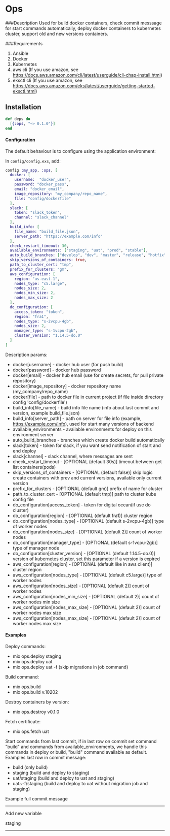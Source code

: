 # Ops

###Description
Used for build docker containers, check commit messsage for start commands automatically, deploy docker containers to kubernetes cluster, support old and new versions containers.

###Requirements
1. Ansible
2. Docker
3. Kubernetes
4. aws cli (If you use amazon, see https://docs.aws.amazon.com/cli/latest/userguide/cli-chap-install.html)
5. eksctl cli (If you use amazon, see https://docs.aws.amazon.com/eks/latest/userguide/getting-started-eksctl.html)

## Installation

```elixir
def deps do
  [{:ops, "~> 0.1.0"}]
end
```

#### Configuration

The default behaviour is to configure using the application environment:

In `config/config.exs`, add:

```elixir
config :my_app, :ops, [
  docker: [
    username:  "docker_user",
    password: "docker_pass",
    email: "docker_email",
    image_repository: "my_company/repo_name",
    file: "config/dockerfile"
  ],
  slack: [
    token: "slack_token",
    channel: "slack_channel"
  ],
  build_info: [
    file_name: "build_file.json",
    server_path: "https://example.com/info"
  ],
  check_restart_timeout: 30,
  available_environments: ["staging", "uat", "prod", "stable"],
  auto_build_branches: ["develop", "dev", "master", "release", "hotfix"],
  skip_versions_of_containers: true,
  path_to_cluster_cert: "tmp",
  prefix_for_clusters: "gm",
  aws_configuration: [
    region: "us-east-1",
    nodes_type: "c5.large",
    nodes_size: 2,
    nodes_min_size: 2,
    nodes_max_size: 2
  ],
  do_configuration: [
    access_token: "token",
    region: "fra1",
    nodes_type: "s-2vcpu-4gb",
    nodes_size: 2,
    manager_type: "s-1vcpu-2gb",
    cluster_version: "1.14.5-do.0"
  ]
]
```

Description params:
- docker[username] - docker hub user (for push build)
- docker[password] - docker hub password
- docker[email] - docker hub email (use for create secrets, for pull private repository)
- docker[image_repository] - docker repository name (my_company/repo_name)
- docker[file] - path to docker file in current project (if file inside directory config 'config/dockerfile')
- build_info[file_name] - build info file name (info about last commit and version, example build_file.json)
- build_info[server_path] - path on server for file info (example, https://example.com/info), used for start many versions of backend
- available_environments - available environments for deploy on this environment server
- auto_build_branches - branches which create docker build automatically
- slack[token] - token for slack, if you want send notification of start and end deploy
- slack[channel] - slack channel, where messages are sent
- check_restart_timeout - [OPTIONAL (default 30s)] timeout between get list containers(pods)
- skip_versions_of_containers - [OPTIONAL (default false)] skip logic create containers with prev and current versions, available only current version
- prefix_for_clusters - [OPTIONAL (default gm)] prefix of name for cluster
- path_to_cluster_cert - [OPTIONAL (default tmp)] path to cluster kube config file
- do_configuration[access_token] - token for digital ocean(if use do cluster)
- do_configuration[region] - [OPTIONAL (default fra1)] cluster region
- do_configuration[nodes_type] - [OPTIONAL (default s-2vcpu-4gb)] type of worker nodes
- do_configuration[nodes_size] - [OPTIONAL (default 2)] count of worker nodes
- do_configuration[manager_type] - [OPTIONAL (default s-1vcpu-2gb)] type of manager node
- do_configuration[cluster_version] - [OPTIONAL (default 1.14.5-do.0)] version of kubernetes cluster, set this parameter if a version is expired
- aws_configuration[region] - [OPTIONAL (default like in aws client)] cluster region
- aws_configuration[nodes_type] - [OPTIONAL (default c5.large)] type of worker nodes
- aws_configuration[nodes_size] - [OPTIONAL (default 2)] count of worker nodes
- aws_configuration[nodes_min_size] - [OPTIONAL (default 2)] count of worker nodes min size
- aws_configuration[nodes_max_size] - [OPTIONAL (default 2)] count of worker nodes max size
- aws_configuration[nodes_max_size] - [OPTIONAL (default 2)] count of worker nodes max size

#### Examples

Deploy commands:
 - mix ops.deploy staging
 - mix ops.deploy uat
 - mix ops.deploy uat -f (skip migrations in job command)
 
Build command:
 - mix ops.build
 - mix ops.build v.10202
 
Destroy containers by version:
 - mix ops.destroy v0.1.0
 
Fetch certificate:
 - mix ops.fetch uat
 
Start commands from last commit, if in last row on commit set command "build" and commands from available_environments, we handle this commands in deploy or build, "build" command available as default.
Examples last row in commit message:
 - build (only build)
 - staging (build and deploy to staging)
 - uat/staging (build and deploy to uat and staging)
 - uat~-f/staging (build and deploy to uat without migration job and staging)
 
 Example full commit message
 
 ----------------------------
 Add new variable
 
 staging
 ____________________________
